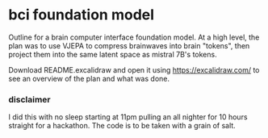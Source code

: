 # bci foundation model

Outline for a brain computer interface foundation model. At a high level, the plan was to use VJEPA to compress brainwaves into brain "tokens", then project them into the same latent space as mistral 7B's tokens.

Download README.excalidraw and open it using https://excalidraw.com/ to see an overview of the plan and what was done.

### disclaimer

I did this with no sleep starting at 11pm pulling an all nighter for 10 hours straight for a hackathon. The code is to be taken with a grain of salt.
